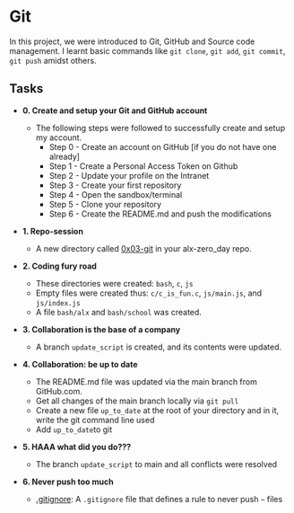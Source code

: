 # **Git**
In this project, we were introduced to Git, GitHub and Source code management. I learnt basic commands like `git clone`, `git add`, `git commit`, `git push` amidst others.
## **Tasks**

- **0. Create and setup your Git and GitHub account**
  - The following steps were followed to successfully create and setup my account.
    - Step 0 - Create an account on GitHub [if you do not have one already]
    - Step 1 - Create a Personal Access Token on Github
    - Step 2 - Update your profile on the Intranet
    - Step 3 - Create your first repository 
    - Step 4 - Open the sandbox/terminal
    - Step 5 - Clone your repository
    - Step 6 - Create the README.md and push the modifications
    
- **1. Repo-session**
  - A new directory called [0x03-git](../0x03-git) in your alx-zero_day repo.
  
 - **2. Coding fury road**
   - These directories were created: `bash`, `c`, `js`
   - Empty files were created thus: `c/c_is_fun.c`, `js/main.js`, and `js/index.js`
   - A file `bash/alx` and `bash/school` was created.

- **3. Collaboration is the base of a company**
  - A branch `update_script` is created, and its contents were updated.

- **4. Collaboration: be up to date**
  - The README.md file was updated via the main branch from GitHub.com.
  - Get all changes of the main branch locally via `git pull`
  - Create a new file `up_to_date` at the root of your directory and in it, write the git command line used
  - Add `up_to_date`to git
  
- **5. HAAA what did you do???**
   - The branch `update_script` to main and all conflicts were resolved
  
- **6. Never push too much**
  - [.gitignore](./.gitignore): A `.gitignore` file that defines a rule to never push `~` files

